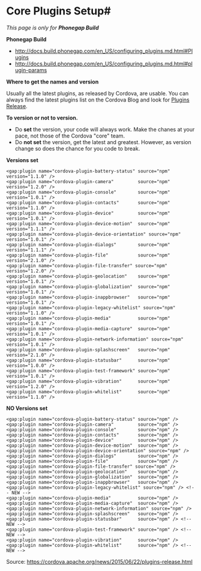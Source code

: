 # Core Plugins Setup#

*This page is only for* ***Phonegap Build***

**Phonegap Build**
- http://docs.build.phonegap.com/en_US/configuring_plugins.md.html#Plugins
- http://docs.build.phonegap.com/en_US/configuring_plugins.md.html#plugin-params

**Where to get the names and version**

Usually all the latest plugins, as released by Cordova, are usable. You can always find the latest plugins list on the Cordova Blog and look for [Plugins Release](https://cordova.apache.org/blog/).

**To version or not to version.**

- Do **set** the version, your code will always work. Make the chanes at your pace, not those of the Cordova "core" team.
- Do **not set** the version, get the latest and greatest. However, as version change so does the chance for you code to break.

**Versions set**
```
<gap:plugin name="cordova-plugin-battery-status" source="npm" version="1.1.0" />
<gap:plugin name="cordova-plugin-camera"         source="npm" version="1.2.0" />
<gap:plugin name="cordova-plugin-console"        source="npm" version="1.0.1" />
<gap:plugin name="cordova-plugin-contacts"       source="npm" version="1.1.0" />
<gap:plugin name="cordova-plugin-device"         source="npm" version="1.0.1" />
<gap:plugin name="cordova-plugin-device-motion"  source="npm" version="1.1.1" />
<gap:plugin name="cordova-plugin-device-orientation" source="npm" version="1.0.1" />
<gap:plugin name="cordova-plugin-dialogs"        source="npm" version="1.1.1" />
<gap:plugin name="cordova-plugin-file"           source="npm" version="2.1.0" />
<gap:plugin name="cordova-plugin-file-transfer" source="npm" version="1.2.0" />
<gap:plugin name="cordova-plugin-geolocation"    source="npm" version="1.0.1" />
<gap:plugin name="cordova-plugin-globalization"  source="npm" version="1.0.1" />
<gap:plugin name="cordova-plugin-inappbrowser"   source="npm" version="1.0.1" />
<gap:plugin name="cordova-plugin-legacy-whitelist" source="npm" version="1.1.0" />
<gap:plugin name="cordova-plugin-media"          source="npm" version="1.0.1" />
<gap:plugin name="cordova-plugin-media-capture"  source="npm" version="1.0.1" />
<gap:plugin name="cordova-plugin-network-information" source="npm" version="1.0.1" />
<gap:plugin name="cordova-plugin-splashscreen"   source="npm" version="2.1.0" />
<gap:plugin name="cordova-plugin-statusbar"      source="npm" version="1.0.0" />
<gap:plugin name="cordova-plugin-test-framework" source="npm" version="1.0.1" />
<gap:plugin name="cordova-plugin-vibration"      source="npm" version="1.2.0" />
<gap:plugin name="cordova-plugin-whitelist"      source="npm" version="1.1.0" />
```

**NO Versions set**
```
<gap:plugin name="cordova-plugin-battery-status" source="npm" />
<gap:plugin name="cordova-plugin-camera"         source="npm" />
<gap:plugin name="cordova-plugin-console"        source="npm" />
<gap:plugin name="cordova-plugin-contacts"       source="npm" />
<gap:plugin name="cordova-plugin-device"         source="npm" />
<gap:plugin name="cordova-plugin-device-motion"  source="npm" />
<gap:plugin name="cordova-plugin-device-orientation" source="npm" />
<gap:plugin name="cordova-plugin-dialogs"        source="npm" />
<gap:plugin name="cordova-plugin-file"           source="npm" />
<gap:plugin name="cordova-plugin-file-transfer" source="npm" />
<gap:plugin name="cordova-plugin-geolocation"    source="npm" />
<gap:plugin name="cordova-plugin-globalization"  source="npm" />
<gap:plugin name="cordova-plugin-inappbrowser"   source="npm" />
<gap:plugin name="cordova-plugin-legacy-whitelist" source="npm" /> <!-- NEW -->
<gap:plugin name="cordova-plugin-media"          source="npm" />
<gap:plugin name="cordova-plugin-media-capture"  source="npm" />
<gap:plugin name="cordova-plugin-network-information" source="npm" />
<gap:plugin name="cordova-plugin-splashscreen"   source="npm" />
<gap:plugin name="cordova-plugin-statusbar"      source="npm" /> <!-- NEW -->
<gap:plugin name="cordova-plugin-test-framework" source="npm" /> <!-- NEW -->
<gap:plugin name="cordova-plugin-vibration"      source="npm" />
<gap:plugin name="cordova-plugin-whitelist"      source="npm" /> <!-- NEW -->
```

Source: https://cordova.apache.org/news/2015/06/22/plugins-release.html<br>
